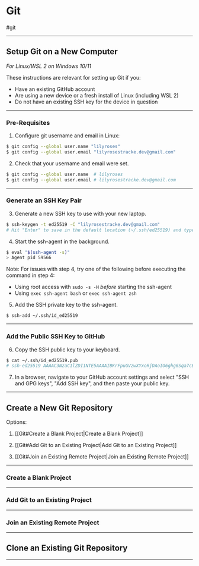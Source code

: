# Git
#git

---

## Setup Git on a New Computer 

*For Linux/WSL 2 on Windows 10/11*

These instructions are relevant for setting up Git if you:

- Have an existing GitHub account
- Are using a new device or a fresh install of Linux (including WSL 2)
- Do not have an existing SSH key for the device in question

---

### Pre-Requisites

1. Configure git username and email in Linux:

```bash
$ git config --global user.name "lilyroses"
$ git config --global user.email "lilyrosestracke.dev@gmail.com"
```

2. Check that your username and email were set.

```bash
$ git config --global user.name  # lilyroses
$ git config --global user.email # lilyrosestracke.dev@gmail.com
```

---

### Generate an SSH Key Pair

3. Generate a new SSH key to use with your new laptop.

```bash
$ ssh-keygen -t ed25519 -C "lilyrosestracke.dev@gmail.com"
# Hit "Enter" to save in the default location (~/.ssh/ed25519) and type a passphrase.
```

4. Start the ssh-agent in the background.

```bash
$ eval "$(ssh-agent -s)"
> Agent pid 59566
```

Note: For issues with step 4, try one of the following before executing the command in step 4:
- Using root access with `sudo -s -H` *before* starting the ssh-agent
- Using `exec ssh-agent bash` or `exec ssh-agent zsh`

5. Add the SSH private key to the ssh-agent.

```bash
$ ssh-add ~/.ssh/id_ed25519
```

---

### Add the Public SSH Key to GitHub

6. Copy the SSH public key to your keyboard.

```bash
$ cat ~/.ssh/id_ed25519.pub
# ssh-ed25519 AAAAC3NzaC1lZDI1NTE5AAAAIBKrFpuGVzwXYxoRjDAoIO6ghg6Sqa7cE+CRcL72EoHb lilyrosestracke.dev@gmail.com
```

7. In a browser, navigate to your GitHub account settings and select "SSH and GPG keys", "Add SSH key", and then paste your public key.

---

## Create a New Git Repository

Options:

1. [[Git#Create a Blank Project|Create a Blank Project]]

2. [[Git#Add Git to an Existing Project|Add Git to an Existing Project]]

3. [[Git#Join an Existing Remote Project|Join an Existing Remote Project]]

---

### Create a Blank Project



---

### Add Git to an Existing Project



---

### Join an Existing Remote Project



---

## Clone an Existing Git Repository



---